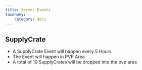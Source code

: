 ```yaml
---
title: Server Events
taxonomy:
    category: docs
---
```


## SupplyCrate
+ A SupplyCrate Event will happen every 5 Hours
+ The Event will happen in PVP Area 
+ A total of 10 SupplyCrates will be dropped into the pvp area
